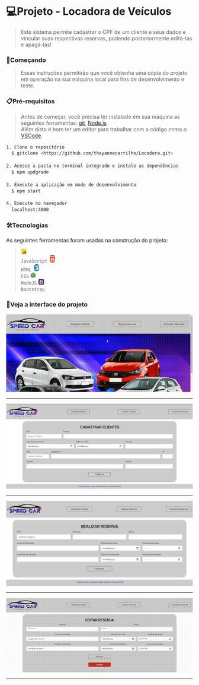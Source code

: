 # 💻Projeto - Locadora de Veículos
><p>Este sistema permite cadastrar o CPF de um cliente e seus dados e vincular suas respectivas reservas, podendo posteriormente editá-las e apagá-las!</p>

### 🚀Começando
><p>Essas instruções permitirão que você obtenha uma cópia do projeto em operação na sua máquina local para fins de desenvolvimento e teste.</p>

### 📋Pré-requisitos
>Antes de começar, você precisa ter instalado em sua máquina as seguintes ferramentas: [git](https://git-scm.com/), [Node.js](https://nodejs.org/en) </br>
>Além disto é bom ter um editor para trabalhar com o código como o [VSCode](https://code.visualstudio.com/).

```bash
1. Clone o repositório
  $ gitclone <https://github.com/thayannecarrilho/Locadora.git>

2. Acesse a pasta no terminal integrado e instale as dependências
  $ npm updgrade

3. Execute a aplicação em modo de desenvolvimento
  $ npm start

4. Execute no navegador
  localhost:4000

```
### 🛠️Tecnologias
As seguintes ferramentas foram usadas na construção do projeto:
><code><img height="15" src="https://raw.githubusercontent.com/github/explore/80688e429a7d4ef2fca1e82350fe8e3517d3494d/topics/javascript/javascript.png" alt="Javascript"> JavaScript</code>
><code><img height="20" src="https://raw.githubusercontent.com/github/explore/80688e429a7d4ef2fca1e82350fe8e3517d3494d/topics/html/html.png" alt="HTML5"> HTML</code>
><code><img height="20" src="https://raw.githubusercontent.com/github/explore/80688e429a7d4ef2fca1e82350fe8e3517d3494d/topics/css/css.png" alt="CSS"> CSS</code>
><code><img height="15" src="https://raw.githubusercontent.com/github/explore/80688e429a7d4ef2fca1e82350fe8e3517d3494d/topics/nodejs/nodejs.png" alt="Nodejs"/> NodeJS</code>
><code><img height="15" src="https://raw.githubusercontent.com/github/explore/80688e429a7d4ef2fca1e82350fe8e3517d3494d/topics/bootstrap/bootstrap.png" alt="bootstrap"/> Bootstrap</code>

### 👀Veja a interface do projeto

<img width="1100" src="/img/home-page.gif"> </br>
<hr>
<img src="/img/cadastro_cliente.png"> </br>
<hr>
<img src="/img/reserva.png"> </br>
<hr>
<img width="1100" src="/img/Editando.gif"> </br>
<hr>











